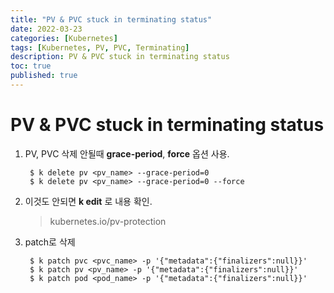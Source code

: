 ```yaml
---
title: "PV & PVC stuck in terminating status"
date: 2022-03-23
categories: [Kubernetes]
tags: [Kubernetes, PV, PVC, Terminating]
description: PV & PVC stuck in terminating status
toc: true
published: true
---
```


# PV & PVC stuck in terminating status

1. PV, PVC 삭제 안될때  **grace-period**, **force** 옵션 사용.

    ```console
     $ k delete pv <pv_name> --grace-period=0
     $ k delete pv <pv_name> --grace-period=0 --force
    ```

1. 이것도 안되면 **k edit** 로 내용 확인.
    > kubernetes.io/pv-protection    

1. patch로 삭제

    ```console
     $ k patch pvc <pvc_name> -p '{"metadata":{"finalizers":null}}'
     $ k patch pv <pv_name> -p '{"metadata":{"finalizers":null}}'
     $ k patch pod <pod_name> -p '{"metadata":{"finalizers":null}}'
    ```
